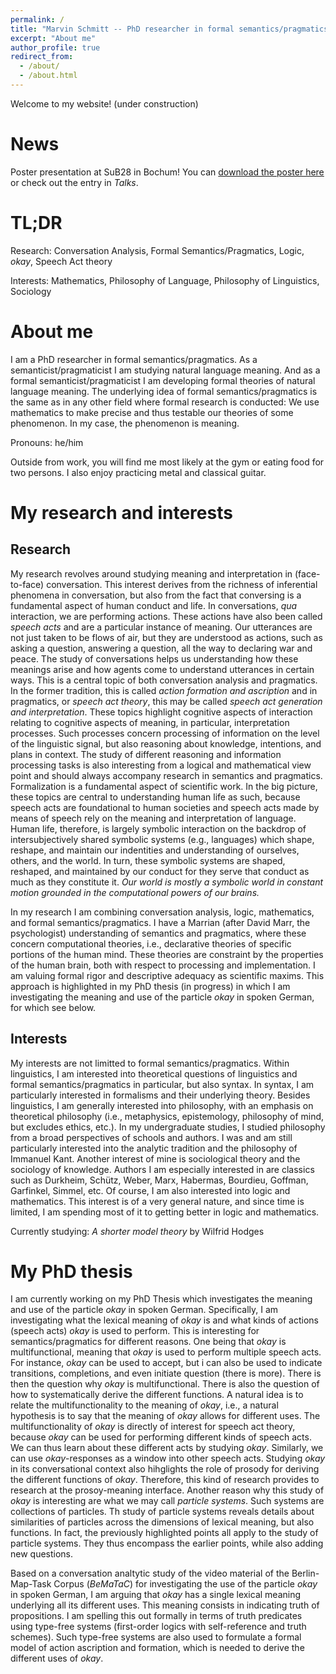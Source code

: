 ```yaml
---
permalink: /
title: "Marvin Schmitt -- PhD researcher in formal semantics/pragmatics"
excerpt: "About me"
author_profile: true
redirect_from: 
  - /about/
  - /about.html
---
```


Welcome to my website! (under construction)

News
======
Poster presentation at SuB28 in Bochum! You can [download the poster here](https://marvin-schmitt.github.io/files/sub28_poster_final.pdf) or check out the entry in _Talks_. 

TL;DR
======
Research: Conversation Analysis, Formal Semantics/Pragmatics, Logic, _okay_, Speech Act theory

Interests: Mathematics, Philosophy of Language, Philosophy of Linguistics, Sociology

About me
======
I am a PhD researcher in formal semantics/pragmatics. As a semanticist/pragmaticist I am studying natural language meaning. And as a formal semanticist/pragmaticist I am developing formal theories of natural language meaning. The underlying idea of formal semantics/pragmatics is the same as in any other field where formal research is conducted: We use mathematics to make precise and thus testable our theories of some phenomenon. In my case, the phenomenon is meaning.

Pronouns: he/him

Outside from work, you will find me most likely at the gym or eating food for two persons. I also enjoy practicing metal and classical guitar.

My research and interests
======

Research
------

My research revolves around studying meaning and interpretation in (face-to-face) conversation. This interest derives from the richness of inferential phenomena in conversation, but also from the fact that conversing is a fundamental aspect of human conduct and life. In conversations, _qua_ interaction, we are performing actions. These actions have also been called _speech acts_ and are a particular instance of meaning. Our utterances are not just taken to be flows of air, but they are understood as actions, such as asking a question, answering a question, all the way to declaring war and peace. The study of conversations helps us understanding how these meanings arise and how agents come to understand utterances in certain ways. This is a central topic of both conversation analysis and pragmatics. In the former tradition, this is called _action formation and ascription_ and in pragmatics, or _speech act theory_, this may be called _speech act generation and interpretation_. These topics highlight cognitive aspects of interaction relating to cognitive aspects of meaning, in particular, interpretation processes. Such processes concern processing of information on the level of the linguistic signal, but also reasoning about knowledge, intentions, and plans in context. The study of different reasoning and information processing tasks is also interesting from a logical and mathematical view point and should always accompany research in semantics and pragmatics. Formalization is a fundamental aspect of scientific work. In the big picture, these topics are central to understanding human life as such, because speech acts are foundational to human societies and speech acts made by means of speech rely on the meaning and interpretation of language. Human life, therefore, is largely symbolic interaction on the backdrop of intersubjectively shared symbolic systems (e.g., languages) which shape, reshape, and maintain our indentities and understanding of ourselves, others, and the world. In turn, these symbolic systems are shaped, reshaped, and maintained by our conduct for they serve that conduct as much as they constitute it. _Our world is mostly a symbolic world in constant motion grounded in the computational powers of our brains._ 

In my research I am combining conversation analysis, logic, mathematics, and formal semantics/pragmatics. I have a Marrian (after David Marr, the psychologist) understanding of semantics and pragmatics, where these concern computational theories, i.e., declarative theories of specific portions of the human mind. These theories are constraint by the properties of the human brain, both with respect to processing and implementation. I am valuing formal rigor and descriptive adequacy as scientific maxims. This approach is highlighted in my PhD thesis (in progress) in which I am investigating the meaning and use of the particle _okay_ in spoken German, for which see below.

Interests
------

My interests are not limitted to formal semantics/pragmatics. Within linguistics, I am interested into theoretical questions of linguistics and formal semantics/pragmatics in particular, but also syntax. In syntax, I am particularly interested in formalisms and their underlying theory. Besides linguistics, I am generally interested into philosophy, with an emphasis on theoretical philosophy (i.e., metaphysics, epistemology, philosophy of mind, but excludes ethics, etc.). In my undergraduate studies, I studied philosophy from a broad perspectives of schools and authors. I was and am still particularly interested into the analytic tradition and the philosophy of Immanuel Kant. Another interest of mine is sociological theory and the sociology of knowledge. Authors I am especially interested in are classics such as Durkheim, Schütz, Weber, Marx, Habermas, Bourdieu, Goffman, Garfinkel, Simmel, etc. Of course, I am also interested into logic and mathematics. This interest is of a very general nature, and since time is limited, I am spending most of it to getting better in logic and mathematics. 

Currently studying: _A shorter model theory_ by Wilfrid Hodges

My PhD thesis
======

I am currently working on my PhD Thesis which investigates the meaning and use of the particle _okay_ in spoken German. Specifically, I am investigating what the lexical meaning of _okay_ is and what kinds of actions (speech acts) _okay_ is used to perform. This is interesting for semantics/pragmatics for different reasons. One being that _okay_ is multifunctional, meaning that _okay_ is used to perform multiple speech acts. For instance, _okay_ can be used to accept, but i can also be used to indicate transitions, completions, and even initiate question (there is more). There is then the question why _okay_ is multifunctional. There is also the question of how to systematically derive the different functions. A natural idea is to relate the multifunctionality to the meaning of _okay_, i.e., a natural hypothesis is to say that the meaning of _okay_ allows for different uses. The multifunctionality of _okay_ is directly of interest for speech act theory, because _okay_ can be used for performing different kinds of speech acts. We can thus learn about these different acts by studying _okay_. Similarly, we can use _okay_-responses as a window into other speech acts. Studying _okay_ in its conversational context also hihglights the role of prosody for deriving the different functions of _okay_. Therefore, this kind of research provides to research at the prosoy-meaning interface. Another reason why this study of _okay_ is interesting are what we may call _particle systems_. Such systems are collections of particles. Th study of particle systems reveals details about similarities of particles across the dimensions of lexical meaning, but also functions. In fact, the previously highlighted points all apply to the study of particle systems. They thus encompass the earlier points, while also adding new questions.

Based on a conversation analtytic study of the video material of the Berlin-Map-Task Corpus (_BeMaTaC_) for investigating the use of the particle _okay_ in spoken German, I am arguing that _okay_ has a single lexical meaning underlying all its different uses. This meaning consists in indicating truth of propositions. I am spelling this out formally in terms of truth predicates using type-free systems (first-order logics with self-reference and truth schemes). Such type-free systems are also used to formulate a formal model of action ascription and formation, which is needed to derive the different uses of _okay_.
